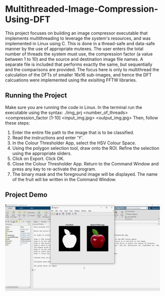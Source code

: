 # Multithreaded-Image-Compression-Using-DFT
This project focuses on building an image compressor executable that implements multithreading to leverage the system's resources, and was implemented in Linux using C. This is done in a thread-safe and data-safe manner by the use of appropriate mutexes. The user enters the total number of threads the system must use, the compression factor (a value between 1 to 10) and the source and destination image file names. A separate file is included that performs exactly the same, but sequentially and the comparisons are provided. The focus here is only to multithread the calculation of the DFTs of smaller 16x16 sub-images, and hence the DFT calcuations were implemented using the exisiting FFTW libraries.

## Running the Project
Make sure you are running the code in Linux. In the terminal run the executable using the syntax:
./img_prj <number_of_threads> <compression_factor [1-10] <input_img.jpg> <output_img.jpg>
Then, follow these steps:
1. Enter the entire file path to the image that is to be classified.
2. Read the instructions and enter 'Y'.
3. In the Colour Thresholder App, select the HSV Colour Space.
4. Using the polygon selection tool, draw onto the ROI. Refine the selection using the appropriate sliders.
5. Click on Export. Click OK.
6. Close the Colour Thresholder App. Return to the Command Window and press any key to re-activate the program.
7. The binary mask and the foreground image will be displayed. The name of the fruit will be written in the Command Window.

## Project Demo
![alt text](<https://github.com/nehemgr/Fruit-Recognition/blob/main/Report/sample_run.jpg>)
